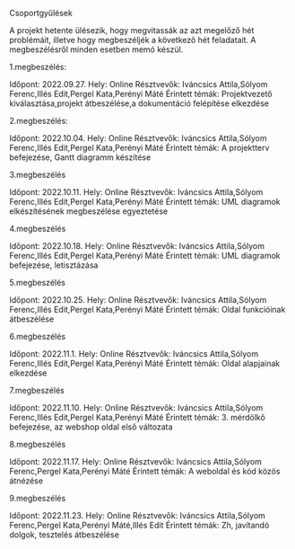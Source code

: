 Csoportgyűlések

A projekt hetente ülésezik, hogy megvitassák az azt megelőző hét problémáit, illetve hogy megbeszéljék a következő hét feladatait. A megbeszélésről minden esetben memó készül.



1.megbeszélés:

Időpont: 2022.09.27.
Hely: Online
Résztvevők: Iváncsics Attila,Sólyom Ferenc,Illés Edit,Pergel Kata,Perényi Máté
Érintett témák: Projektvezető kiválasztása,projekt átbeszélése,a dokumentáció felépítése elkezdése



2.megbeszélés:

Időpont: 2022.10.04.
Hely: Online
Résztvevők: Iváncsics Attila,Sólyom Ferenc,Illés Edit,Pergel Kata,Perényi Máté
Érintett témák: A projektterv befejezése, Gantt diagramm készítése


3.megbeszélés

Időpont: 2022.10.11.
Hely: Online
Résztvevők: Iváncsics Attila,Sólyom Ferenc,Illés Edit,Pergel Kata,Perényi Máté
Érintett témák: UML diagramok elkészítésének megbeszélése egyeztetése


4.megbeszélés

Időpont: 2022.10.18.
Hely: Online
Résztvevők: Iváncsics Attila,Sólyom Ferenc,Illés Edit,Pergel Kata,Perényi Máté
Érintett témák: UML diagramok befejezése, letisztázása


5.megbeszélés

Időpont: 2022.10.25.
Hely: Online
Résztvevők: Iváncsics Attila,Sólyom Ferenc,Illés Edit,Pergel Kata,Perényi Máté
Érintett témák: Oldal funkcióinak átbeszélése


6.megbeszélés

Időpont: 2022.11.1.
Hely: Online
Résztvevők: Iváncsics Attila,Sólyom Ferenc,Illés Edit,Pergel Kata,Perényi Máté
Érintett témák: Oldal alapjainak elkezdése


7.megbeszélés

Időpont: 2022.11.10.
Hely: Online
Résztvevők: Iváncsics Attila,Sólyom Ferenc,Illés Edit,Pergel Kata,Perényi Máté
Érintett témák: 3. mérdölkő befejezése, az webshop oldal első változata


8.megbeszélés

Időpont: 2022.11.17.
Hely: Online
Résztvevők: Iváncsics Attila,Sólyom Ferenc,Pergel Kata,Perényi Máté
Érintett témák: A weboldal és kód közös átnézése

9.megbeszélés

Időpont: 2022.11.23.
Hely: Online
Résztvevők: Iváncsics Attila,Sólyom Ferenc,Pergel Kata,Perényi Máté,Illés Edit
Érintett témák: Zh, javítandó dolgok, tesztelés átbeszélése





